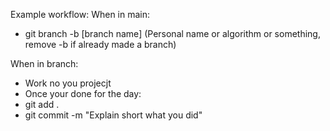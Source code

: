 Example workflow:
When in main:
- git branch -b [branch name] (Personal name or algorithm or something, remove -b if already made a branch)

When in branch:
- Work no you projecjt
- Once your done for the day:
- git add .
- git commit -m "Explain short what you did"
